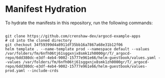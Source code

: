 
# Manifest Hydration

To hydrate the manifests in this repository, run the following commands:

```shell

git clone https://github.com/crenshaw-dev/argocd-example-apps
# cd into the cloned directory
git checkout 34f59399d4a8911df35bb16a7867a68e31b12f06
helm template . --name-template prod --namespace default --values /var/folders/fm/6nfh06tj61sggxnjx8smk1zh0000gr/T/_argocd-repo/6dd380dc-e3df-4eb4-9002-15777e961e66/helm-guestbook/values.yaml --values /var/folders/fm/6nfh06tj61sggxnjx8smk1zh0000gr/T/_argocd-repo/6dd380dc-e3df-4eb4-9002-15777e961e66/helm-guestbook/values-prod.yaml --include-crds
```